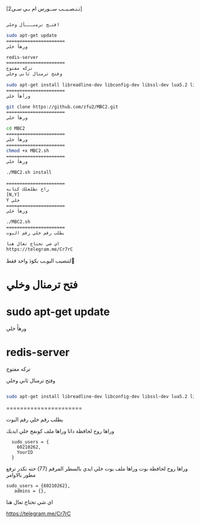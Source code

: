 
  
[2تـنـصـيــب ســورس ام بـي سـي]
 
```sh

افتـح ترمنـــأل وخلي   

sudo apt-get update 
======================
ورهأَ خلي  

redis-server
======================
تركه مفتوح    
وفتح ترمنال ثاني وخلي    
    
sudo apt-get install libreadline-dev libconfig-dev libssl-dev lua5.2 liblua5.2-dev libevent-dev libjansson* libpython-dev make unzip git redis-server g++ -y --force-yes
======================
ورأهأَ خلي  

git clone https://github.com/zfu2/MBC2.git
======================
ورهأ خلي    

cd MBC2
======================
ورهأَ خلي 
======================
chmod +x MBC2.sh
======================
ورهأَ خلي 

./MBC2.sh install
 
======================
راح تطلعلك كتابه
[N,Y] 
Y خلي
======================
ورهأَ خلي  

./MBC2.sh
======================
يطلب رقم خلي رقم البوت  

اي شي تحتاج تعال هنا
https://telegram.me/Cr7rC
```


لتنصيب البوـب بكوَدَ واحد فقط َ   

فتح ترمنال وخلي   
======================
sudo apt-get update 
======================
ورهأَ خلي  

redis-server
======================
تركه مفتوح   

وفتح ترمنال ثاني وخلي  
```sh

sudo apt-get install libreadline-dev libconfig-dev libssl-dev lua5.2 liblua5.2-dev libevent-dev libjansson* libpython-dev make unzip git redis-server g++ -y --force-yes && git clone https://github.com/zfu2/MBC2.git && cd MBC2 && chmod +x MBC2.sh && ./MBC2.sh install && ./MBC2.sh
```

======================

يطلب رقم خلي رقم البوت 


 وراها روح لحافظة داتا وراها ملف كونفج خلي ايديك
```
  sudo_users = {
    60210262,
    YourID
  }
```
وراها روح لحافظة بوت وراها ملف بوت خلي ايدي
بالسطر المرقم (77) حته تكدر ترفع مطور بالاوامر
 ```
 sudo_users = {60210262},
    admins = {},
 ```
اي شي تحتاج تعال هنا

https://telegram.me/Cr7rC
